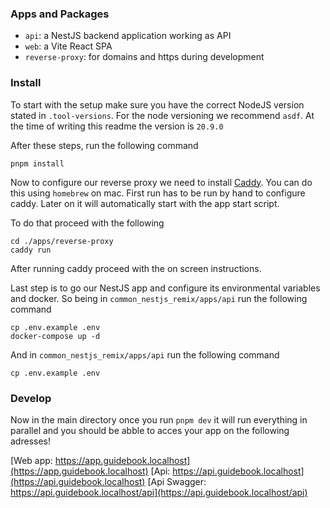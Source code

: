 ### Apps and Packages

- `api`: a NestJS backend application working as API
- `web`: a Vite React SPA
- `reverse-proxy`: for domains and https during development

### Install

To start with the setup make sure you have the correct NodeJS version stated in `.tool-versions`.
For the node versioning we recommend `asdf`. At the time of writing this readme the version is `20.9.0`

After these steps, run the following command

```
pnpm install
```

Now to configure our reverse proxy we need to install [Caddy](https://caddyserver.com/docs/install#homebrew-mac). You
can do this using `homebrew` on mac. First run has to be run by hand to configure caddy. Later on it will automatically
start with the app start script.

To do that proceed with the following

```
cd ./apps/reverse-proxy
caddy run
```

After running caddy proceed with the on screen instructions.

Last step is to go our NestJS app and configure its environmental variables and docker.
So being in `common_nestjs_remix/apps/api` run the following command

```
cp .env.example .env
docker-compose up -d
```

And in `common_nestjs_remix/apps/api` run the following command

```
cp .env.example .env
```

### Develop

Now in the main directory once you run `pnpm dev` it will run everything in parallel
and you should be abble to acces your app on the following adresses!

[Web app: https://app.guidebook.localhost](https://app.guidebook.localhost)
[Api: https://api.guidebook.localhost](https://api.guidebook.localhost)
[Api Swagger: https://api.guidebook.localhost/api](https://api.guidebook.localhost/api)
